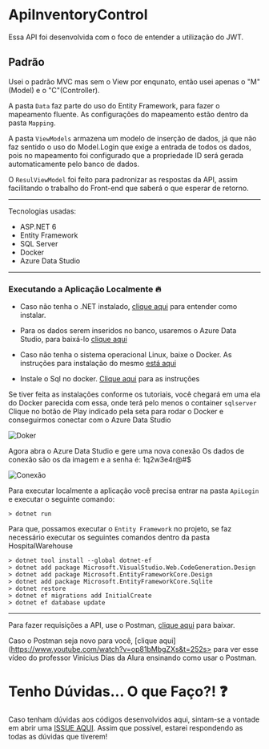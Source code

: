 # ApiInventoryControl


Essa API foi desenvolvida  com o foco de entender a utilização do JWT.


## Padrão
Usei o padrão MVC mas sem o View por enqunato, então usei apenas o "M" (Model) e o "C"(Controller).

A pasta `Data` faz parte do uso do Entity Framework, para fazer o mapeamento fluente. As configurações do mapeamento estão dentro da pasta `Mapping`.

A pasta `ViewModels` armazena um modelo de inserção de dados, já que não faz sentido o uso do Model.Login que exige a entrada de todos os dados, pois no mapeamento foi configurado que a propriedade ID será gerada automaticamente pelo banco de dados.

O `ResulViewModel` foi feito para padronizar as respostas da API, assim facilitando o trabalho do Front-end que saberá o que esperar de retorno. 

---------------------------------------------
Tecnologias usadas:
- ASP.NET 6
- Entity Framework
- SQL Server
- Docker
- Azure Data Studio

------------------------------------------------
### Executando a Aplicação Localmente 🔥

- Caso não tenha o .NET instalado, [clique aqui](https://balta.io/blog/dotnet-instalacao-configuracao-e-primeiros-passos) para entender como instalar.

- Para os dados serem inseridos no banco, usaremos o Azure Data Studio, para baixá-lo [clique aqui](https://azure.microsoft.com/pt-br/products/data-studio/#overview)

- Caso não tenha o sistema operacional Linux, baixe o Docker. As instruções para instalação do mesmo [está aqui](https://balta.io/blog/docker-instalacao-configuracao-e-primeiros-passos)

- Instale o Sql no docker. [Clique aqui](https://balta.io/blog/sql-server-docker) para as instruções 

Se tiver feita as instalações conforme os tutoriais, você chegará em uma ela do Docker parecida com essa, onde terá pelo menos o container `sqlserver`
Clique no botão de Play indicado pela seta para rodar o Docker e conseguirmos conectar com o Azure Data Studio

![Doker](https://user-images.githubusercontent.com/109389657/205405654-27f5f268-5e89-4ae8-a870-1c28c9b20c60.PNG)


Agora abra o Azure Data Studio e gere uma nova conexão
Os dados de conexão são os da imagem e a senha é: 1q2w3e4r@#$

![Conexão](https://user-images.githubusercontent.com/109389657/205406558-62e7ca62-338f-4bb9-81c4-650b1a2e7df8.PNG)


Para executar localmente a aplicação você precisa entrar na pasta `ApiLogin` e executar o seguinte comando:

```
> dotnet run
```

Para que, possamos executar o `Entity Framework` no projeto, se faz necessário executar os seguintes comandos dentro da pasta HospitalWarehouse
```
> dotnet tool install --global dotnet-ef
> dotnet add package Microsoft.VisualStudio.Web.CodeGeneration.Design
> dotnet add package Microsoft.EntityFrameworkCore.Design
> dotnet add package Microsoft.EntityFrameworkCore.Sqlite
> dotnet restore
> dotnet ef migrations add InitialCreate
> dotnet ef database update
```
--------------------------------------------
Para fazer requisições a API, use o Postman, [clique aqui](https://www.postman.com/downloads/) para baixar.

Caso o Postman seja novo para você, [clique aqui](https://www.youtube.com/watch?v=op81bMbgZXs&t=252s> para ver esse vídeo do professor Vinicius Dias da Alura ensinando como usar o Postman.

# Tenho Dúvidas... O que Faço?! ❓
Caso tenham dúvidas aos códigos desenvolvidos aqui, sintam-se a vontade em abrir uma [ISSUE AQUI](https://github.com/RochaRaphael/ApiInventoryControl/issues). Assim que possível, estarei respondendo as todas as dúvidas que tiverem!


